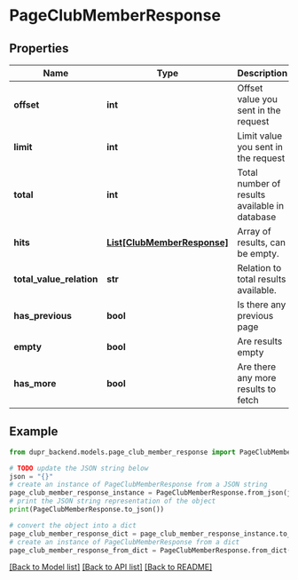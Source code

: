 # PageClubMemberResponse


## Properties

Name | Type | Description | Notes
------------ | ------------- | ------------- | -------------
**offset** | **int** | Offset value you sent in the request | 
**limit** | **int** | Limit value you sent in the request | 
**total** | **int** | Total number of results available in database | 
**hits** | [**List[ClubMemberResponse]**](ClubMemberResponse.md) | Array of results, can be empty. | [optional] 
**total_value_relation** | **str** | Relation to total results available. | 
**has_previous** | **bool** | Is there any previous page | 
**empty** | **bool** | Are results empty | 
**has_more** | **bool** | Are there any more results to fetch | 

## Example

```python
from dupr_backend.models.page_club_member_response import PageClubMemberResponse

# TODO update the JSON string below
json = "{}"
# create an instance of PageClubMemberResponse from a JSON string
page_club_member_response_instance = PageClubMemberResponse.from_json(json)
# print the JSON string representation of the object
print(PageClubMemberResponse.to_json())

# convert the object into a dict
page_club_member_response_dict = page_club_member_response_instance.to_dict()
# create an instance of PageClubMemberResponse from a dict
page_club_member_response_from_dict = PageClubMemberResponse.from_dict(page_club_member_response_dict)
```
[[Back to Model list]](../README.md#documentation-for-models) [[Back to API list]](../README.md#documentation-for-api-endpoints) [[Back to README]](../README.md)


